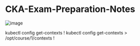 # CKA-Exam-Preparation-Notes

![image](https://user-images.githubusercontent.com/54164634/190066599-c662eb18-e2a0-400d-b7df-b5eefe2c510b.png)

kubectl config get-contexts
!
kubectl config get-contexts > /opt/course/1/contexts
!
